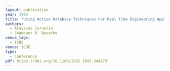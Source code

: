 ```yaml
---
layout: publication
year: 1993
title: "Using Active Database Techniques For Real Time Engineering Applications"
authors:
  - Aloysius Cornelio
  - Shamkant B. Navathe
venue_tags:
  - ICDE
venue: ICDE
type:
  - Conference
pdf: https://doi.org/10.1109/ICDE.1993.344073
---
```

